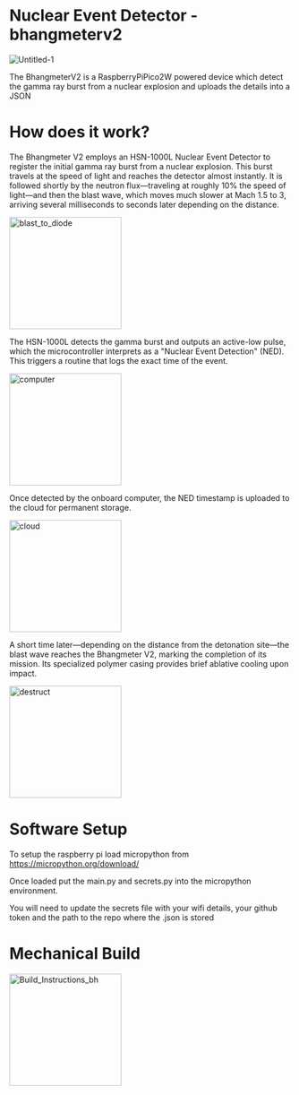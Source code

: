 # Nuclear Event Detector - bhangmeterv2

![Untitled-1](https://github.com/user-attachments/assets/c01477d0-82af-4875-ba32-bf114a4e8395)

The BhangmeterV2 is a RaspberryPiPico2W powered device which detect the gamma ray burst from a nuclear explosion and uploads the details into a JSON

# How does it work?

The Bhangmeter V2 employs an HSN-1000L Nuclear Event Detector to register the initial gamma ray burst from a nuclear explosion. This burst travels at the speed of light and reaches the detector almost instantly. It is followed shortly by the neutron flux—traveling at roughly 10% the speed of light—and then the blast wave, which moves much slower at Mach 1.5 to 3, arriving several milliseconds to seconds later depending on the distance.

<img src="https://github.com/user-attachments/assets/2bece322-5ea8-42a5-8049-cbf15bcab559" alt="blast_to_diode" height="200px">

The HSN-1000L detects the gamma burst and outputs an active-low pulse, which the microcontroller interprets as a "Nuclear Event Detection" (NED). This triggers a routine that logs the exact time of the event.

<img src="https://github.com/user-attachments/assets/aab75a1a-f552-4dfd-8801-7d6a44f75b4a" alt="computer" height="200px">

Once detected by the onboard computer, the NED timestamp is uploaded to the cloud for permanent storage.

<img src="https://github.com/user-attachments/assets/db108309-35af-473e-91ee-56fc62db3a8e" alt="cloud" height="200px">

A short time later—depending on the distance from the detonation site—the blast wave reaches the Bhangmeter V2, marking the completion of its mission. Its specialized polymer casing provides brief ablative cooling upon impact.

<img src="https://github.com/user-attachments/assets/f742e814-d996-41aa-b983-b5ae7cac90e1" alt="destruct" height="200px">

# Software Setup

To setup the raspberry pi load micropython from https://micropython.org/download/

Once loaded put the main.py and secrets.py into the micropython environment.

You will need to update the secrets file with your wifi details, your github token and the path to the repo where the .json is stored

# Mechanical Build

<img src="https://github.com/user-attachments/assets/79fe3f5b-c295-4410-a7aa-454044795b2e" alt="Build_Instructions_bh" height="200px">


